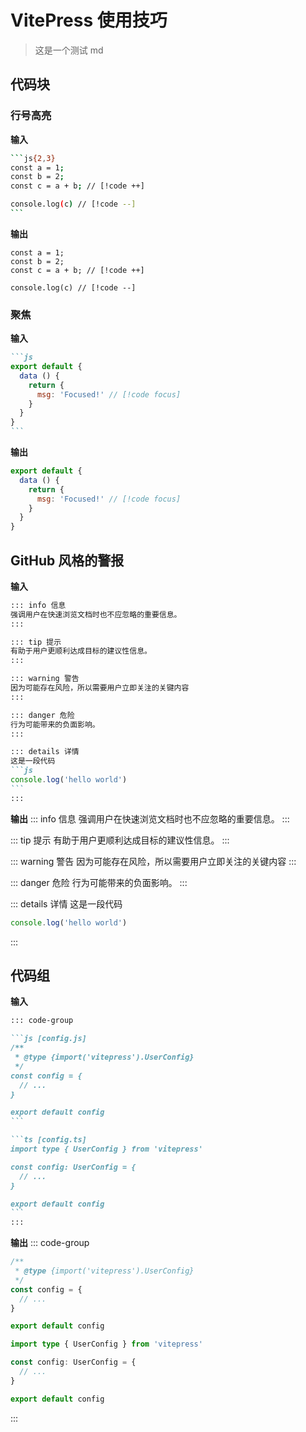 # VitePress 使用技巧

> 这是一个测试 md

## 代码块
### 行号高亮
**输入**
~~~sh
```js{2,3}
const a = 1;
const b = 2; 
const c = a + b; // [!code ++]

console.log(c) // [!code --]
```
~~~
**输出**
```js{2,3}
const a = 1;
const b = 2; 
const c = a + b; // [!code ++]

console.log(c) // [!code --]
```

### 聚焦
**输入**
~~~md
```js
export default {
  data () {
    return {
      msg: 'Focused!' // [!code focus]
    }
  }
}
```
~~~
**输出**
```js
export default {
  data () {
    return {
      msg: 'Focused!' // [!code focus]
    }
  }
}
```

## GitHub 风格的警报
**输入**
~~~md
::: info 信息
强调用户在快速浏览文档时也不应忽略的重要信息。
:::

::: tip 提示
有助于用户更顺利达成目标的建议性信息。
:::

::: warning 警告
因为可能存在风险，所以需要用户立即关注的关键内容
:::

::: danger 危险
行为可能带来的负面影响。
:::

::: details 详情
这是一段代码
```js
console.log('hello world')
```
:::
~~~
**输出**
::: info 信息
强调用户在快速浏览文档时也不应忽略的重要信息。
:::

::: tip 提示
有助于用户更顺利达成目标的建议性信息。
:::

::: warning 警告
因为可能存在风险，所以需要用户立即关注的关键内容
:::

::: danger 危险
行为可能带来的负面影响。
:::

::: details 详情
这是一段代码
```js
console.log('hello world')
```
:::

## 代码组
**输入**
~~~md
::: code-group

```js [config.js]
/**
 * @type {import('vitepress').UserConfig}
 */
const config = {
  // ...
}

export default config
```

```ts [config.ts]
import type { UserConfig } from 'vitepress'

const config: UserConfig = {
  // ...
}

export default config
```
:::
~~~
**输出**
::: code-group

```js [config.js]
/**
 * @type {import('vitepress').UserConfig}
 */
const config = {
  // ...
}

export default config
```

```ts [config.ts]
import type { UserConfig } from 'vitepress'

const config: UserConfig = {
  // ...
}

export default config
```
:::